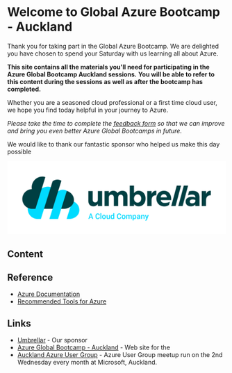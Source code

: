 # Welcome to Global Azure Bootcamp - Auckland

Thank you for taking part in the Global Azure Bootcamp.
We are delighted you have chosen to spend your Saturday with us learning all about Azure.

**This site contains all the materials you'll need for participating in the Azure Global Bootcamp Auckland sessions.**
**You will be able to refer to this content during the sessions as well as after the bootcamp has completed.**

Whether you are a seasoned cloud professional or a first time cloud user, we hope you find today helpful in your journey to Azure.

_Please take the time to complete the [feedback form]() so that we can improve and bring you even better Azure Global Bootcamps in future._

We would like to thank our fantastic sponsor who helped us make this day possible

![Umbrellar](images/UMB_Logo_Full.png)

## Content

## Reference

- [Azure Documentation](https://docs.microsoft.com/en-us/azure/)
- [Recommended Tools for Azure](tools.md)

## Links

- [Umbrellar](https://www.umbrellar.com) - Our sponsor
- [Azure Global Bootcamp - Auckland](http://aucklandnz.azurebootcamp.net/) - Web site for the
- [Auckland Azure User Group](https://www.meetup.com/Auckland-Azure-Usergroup/) - Azure User Group meetup run on the 2nd Wednesday every month at Microsoft, Auckland.
